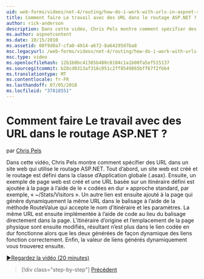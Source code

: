 ```yaml
---
uid: web-forms/videos/net-4/routing/how-do-i-work-with-urls-in-aspnet-routing
title: Comment faire Le travail avec des URL dans le routage ASP.NET ? | Microsoft Docs
author: rick-anderson
description: Dans cette vidéo, Chris Pels montre comment spécifier des URL dans un site web qui utilise le routage ASP.NET. Tout d’abord, un site web est créé et le routage est défini dans le GL....
ms.author: aspnetcontent
ms.date: 10/15/2010
ms.assetid: 08f9d0a7-cfa0-4914-a672-8a64295d7ba8
msc.legacyurl: /web-forms/videos/net-4/routing/how-do-i-work-with-urls-in-aspnet-routing
msc.type: video
ms.openlocfilehash: 12b1b0bc41365b480c0104c1a1b00fa5ef515137
ms.sourcegitcommit: b28cd0313af316c051c2ff8549865bff67f2fbb4
ms.translationtype: MT
ms.contentlocale: fr-FR
ms.lasthandoff: 07/05/2018
ms.locfileid: "37818551"
---
```

<a name="how-do-i-work-with-urls-in-aspnet-routing"></a>Comment faire Le travail avec des URL dans le routage ASP.NET ?
====================
par [Chris Pels](https://twitter.com/chrispels)

Dans cette vidéo, Chris Pels montre comment spécifier des URL dans un site web qui utilise le routage ASP.NET. Tout d’abord, un site web est créé et le routage est défini dans la classe d’Application globale (.asax). Ensuite, un exemple de page web est créé et une URL basée sur un itinéraire défini est ajoutée à la page à l’aide de le « codées en dur » approche standard, par exemple, « ~/Stats/Visitors ». Un autre lien est ensuite ajouté à la page qui génère dynamiquement la même URL dans le balisage à l’aide de la méthode RouteValue qui accepte le nom d’itinéraire et les paramètres. La même URL est ensuite implémentée à l’aide de code au lieu du balisage directement dans la page. L’itinéraire d’origine et l’emplacement de la page physique sont ensuite modifiés, résultant n’est plus dans le lien codée en dur fonctionne alors que les deux générées de façon dynamique des liens fonction correctement. Enfin, la valeur de liens générés dynamiquement vous trouverez ensuite.

[&#9654;Regardez la vidéo (20 minutes)](https://channel9.msdn.com/Blogs/ASP-NET-Site-Videos/how-do-i-work-with-urls-in-aspnet-routing)

> [!div class="step-by-step"]
> [Précédent](how-do-i-use-routing-with-aspnet-web-forms.md)

